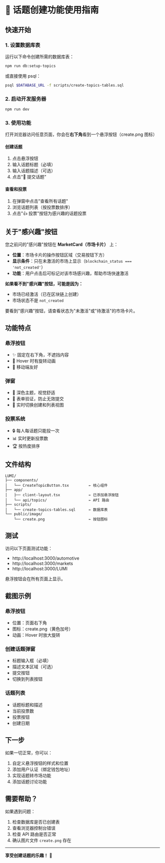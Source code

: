 # 🚀 话题创建功能使用指南

## 快速开始

### 1. 设置数据库表

运行以下命令创建所需的数据库表：

```bash
npm run db:setup-topics
```

或直接使用 psql：

```bash
psql $DATABASE_URL -f scripts/create-topics-tables.sql
```

### 2. 启动开发服务器

```bash
npm run dev
```

### 3. 使用功能

打开浏览器访问任意页面，你会在**右下角**看到一个悬浮按钮（create.png 图标）

#### 创建话题
1. 点击悬浮按钮
2. 输入话题标题（必填）
3. 输入话题描述（可选）
4. 点击"🚀 提交话题"

#### 查看和投票
1. 在弹窗中点击"查看所有话题"
2. 浏览话题列表（按投票数排序）
3. 点击"👍 投票"按钮为感兴趣的话题投票

## 关于"感兴趣"按钮

您之前问的"感兴趣"按钮在 **MarketCard（市场卡片）** 上：

- **位置**：市场卡片的操作按钮区域（交易按钮下方）
- **显示条件**：只在未激活的市场上显示（`blockchain_status === 'not_created'`）
- **功能**：用户点击后可标记对该市场感兴趣，帮助市场快速激活

**如果看不到"感兴趣"按钮，可能是因为：**
- 市场已经激活（已在区块链上创建）
- 市场状态不是 `not_created`

要看到"感兴趣"按钮，请查看状态为"未激活"或"待激活"的市场卡片。

## 功能特点

### 悬浮按钮
- ✨ 固定在右下角，不遮挡内容
- 🎯 Hover 时有旋转动画
- 📱 移动端友好

### 弹窗
- 🎨 深色主题，视觉舒适
- 📝 表单验证，防止无效提交
- 🔄 实时切换创建和列表视图

### 投票系统
- 🔒 每人每话题只能投一次
- 📊 实时更新投票数
- 🏆 按热度排序

## 文件结构

```
LUMI/
├── components/
│   └── CreateTopicButton.tsx         ← 核心组件
├── app/
│   ├── client-layout.tsx             ← 已添加悬浮按钮
│   └── api/topics/                   ← API 路由
├── scripts/
│   └── create-topics-tables.sql      ← 数据库表
└── public/image/
    └── create.png                    ← 按钮图标
```

## 测试

访问以下页面测试功能：
- http://localhost:3000/automotive
- http://localhost:3000/markets
- http://localhost:3000/LUMI

悬浮按钮会在所有页面上显示。

## 截图示例

### 悬浮按钮
- 位置：页面右下角
- 图标：create.png（黄色加号）
- 动画：Hover 时放大旋转

### 创建话题弹窗
- 标题输入框（必填）
- 描述文本区域（可选）
- 提交按钮
- 切换到列表按钮

### 话题列表
- 话题标题和描述
- 当前投票数
- 投票按钮
- 创建日期

## 下一步

如果一切正常，你可以：
1. 自定义悬浮按钮的样式和位置
2. 添加用户认证（绑定钱包地址）
3. 实现话题转市场功能
4. 添加话题讨论功能

## 需要帮助？

如果遇到问题：
1. 检查数据库是否已创建表
2. 查看浏览器控制台错误
3. 检查 API 路由是否正常
4. 确认图片文件 `create.png` 存在

---

**享受创建话题的乐趣！** 🎉

